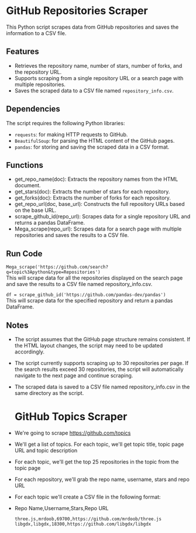 # GitHub Repositories Scraper

This Python script scrapes data from GitHub repositories and saves the information to a CSV file.

## Features

- Retrieves the repository name, number of stars, number of forks, and the repository URL.
- Supports scraping from a single repository URL or a search page with multiple repositories.
- Saves the scraped data to a CSV file named `repository_info.csv`.

## Dependencies

The script requires the following Python libraries:

- `requests`: for making HTTP requests to GitHub.
- `BeautifulSoup`: for parsing the HTML content of the GitHub pages.
- `pandas`: for storing and saving the scraped data in a CSV format.

## Functions

- get_repo_name(doc): Extracts the repository names from the HTML document.
- get_stars(doc): Extracts the number of stars for each repository.
- get_forks(doc): Extracts the number of forks for each repository.
- get_repo_url(doc, base_url): Constructs the full repository URLs based on the base URL.
- scrape_github_id(repo_url): Scrapes data for a single repository URL and returns a pandas DataFrame.
- Mega_scrape(repo_url): Scrapes data for a search page with multiple repositories and saves the results to a CSV file.

## Run Code

``Mega_scrape('https://github.com/search?q=topic%3Apython&type=Repositories')`` <br>
This will scrape data for all the repositories displayed on the search page and save the results to a CSV file named repository_info.csv.

``df = scrape_github_id('https://github.com/pandas-dev/pandas')`` <br>
This will scrape data for the specified repository and return a pandas DataFrame.

## Notes

- The script assumes that the GitHub page structure remains consistent. If the HTML layout changes, the script may need to be updated accordingly.
- The script currently supports scraping up to 30 repositories per page. If the search results exceed 30 repositories, the script will automatically navigate to the next       page and continue scraping.
- The scraped data is saved to a CSV file named repository_info.csv in the same directory as the script.

  # GitHub Topics Scraper

- We're going to scrape https://github.com/topics
- We'll get a list of topics. For each topic, we'll get topic title, topic page URL and topic description
- For each topic, we'll get the top 25 repositories in the topic from the topic page
- For each repository, we'll grab the repo name, username, stars and repo URL
- For each topic we'll create a CSV file in the following format:
- Repo Name,Username,Stars,Repo URL <br>
  
  `three.js,mrdoob,69700,https://github.com/mrdoob/three.js`
  `libgdx,libgdx,18300,https://github.com/libgdx/libgdx`
